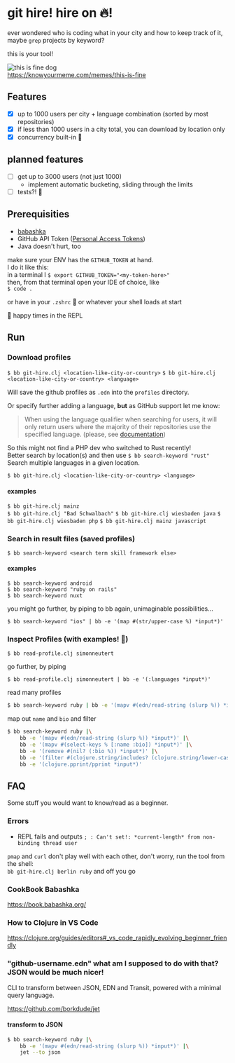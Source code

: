 # git hire! hire on 🔥!

ever wondered who is coding what in your city and how to keep track of it, maybe `grep` projects by keyword?

this is your tool!

![this is fine dog](https://i.kym-cdn.com/entries/icons/mobile/000/018/012/this_is_fine.jpg)  
https://knowyourmeme.com/memes/this-is-fine

## Features

- [x] up to 1000 users per city + language combination (sorted by most repositories)
- [x] if less than 1000 users in a city total, you can download by location only
- [x] concurrency built-in 🚀

## planned features

- [ ] get up to 3000 users (not just 1000) 
  - implement automatic bucketing, sliding through the limits
- [ ] tests?! 🧌

## Prerequisities

- [babashka](https://www.babashka.org)
- GitHub API Token ([Personal Access Tokens](https://docs.github.com/en/rest/guides/getting-started-with-the-rest-api#using-personal-access-tokens))
- Java doesn't hurt, too

make sure your ENV has the `GITHUB_TOKEN` at hand.  
I do it like this:  
in a terminal I `$ export GITHUB_TOKEN="<my-token-here>"`  
then, from that terminal open your IDE of choice, like  
`$ code .`

or have in your `.zshrc` 🤗 or whatever your shell loads at start

🥳 happy times in the REPL

## Run

### Download profiles

`$ bb git-hire.clj <location-like-city-or-country>`
`$ bb git-hire.clj <location-like-city-or-country> <language>`

Will save the github profiles as `.edn` into the `profiles` directory.

Or specify further adding a language, **but** as GitHub support let me know:

> When using the language qualifier when searching for users, it will only return users where the majority of their repositories use the specified language. (please, see [documentation](https://docs.github.com/en/search-github/searching-on-github/searching-users#search-by-repository-language))

So this might not find a PHP dev who switched to Rust recently!  
Better search by location(s) and then use `$ bb search-keyword "rust"`  
Search multiple languages in a given location.

`$ bb git-hire.clj <location-like-city-or-country> <language>`

#### examples

`$ bb git-hire.clj mainz`  
`$ bb git-hire.clj "Bad Schwalbach"`
`$ bb git-hire.clj wiesbaden java`
`$ bb git-hire.clj wiesbaden php`
`$ bb git-hire.clj mainz javascript`

### Search in result files (saved profiles)

`$ bb search-keyword <search term skill framework else>`

#### examples

`$ bb search-keyword android`  
`$ bb search-keyword "ruby on rails"`  
`$ bb search-keyword nuxt`

you might go further, by piping to bb again, unimaginable possibilities...

`$ bb search-keyword "ios" | bb -e '(map #(str/upper-case %) *input*)'`

### Inspect Profiles (with examples! 🤯)

`$ bb read-profile.clj simonneutert`

go further, by piping

`$ bb read-profile.clj simonneutert | bb -e '(:languages *input*)'`

read many profiles

```bash
$ bb search-keyword ruby | bb -e '(mapv #(edn/read-string (slurp %)) *input*)'
```

map out `name` and `bio` and filter

```bash
$ bb search-keyword ruby |\
    bb -e '(mapv #(edn/read-string (slurp %)) *input*)' |\
    bb -e '(mapv #(select-keys % [:name :bio]) *input*)' |\
    bb -e '(remove #(nil? (:bio %)) *input*)' |\
    bb -e '(filter #(clojure.string/includes? (clojure.string/lower-case (:bio %)) "apple") *input*)' |\
    bb -e '(clojure.pprint/pprint *input*)'
```

## FAQ

Some stuff you would want to know/read as a beginner.

### Errors

- REPL fails and outputs `; : Can't set!: *current-length* from non-binding thread user `

`pmap` and `curl` don't play well with each other, don't worry, run the tool from the shell:  
`bb git-hire.clj berlin ruby`  and off you go

### CookBook Babashka

https://book.babashka.org/

### How to Clojure in VS Code

https://clojure.org/guides/editors#_vs_code_rapidly_evolving_beginner_friendly

### "github-username.edn" what am I supposed to do with that? JSON would be much nicer!

CLI to transform between JSON, EDN and Transit, powered with a minimal query language.

https://github.com/borkdude/jet

#### transform to JSON

```bash 
$ bb search-keyword ruby |\
    bb -e '(mapv #(edn/read-string (slurp %)) *input*)' |\
    jet --to json
```

